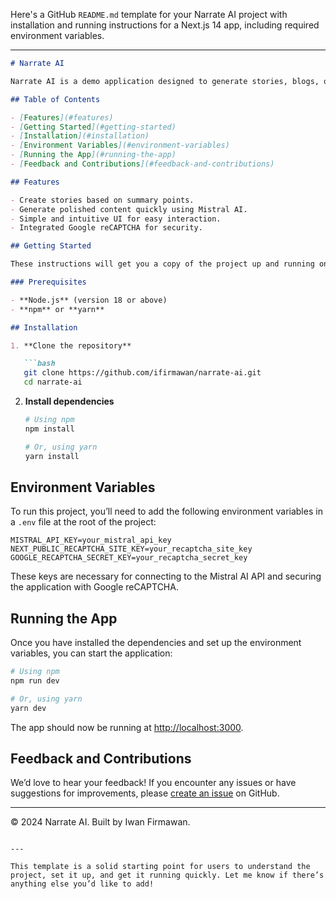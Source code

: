 Here's a GitHub `README.md` template for your Narrate AI project with installation and running instructions for a Next.js 14 app, including required environment variables.

---

```markdown
# Narrate AI

Narrate AI is a demo application designed to generate stories, blogs, or journal entries based on key points or summaries, showcasing the power of Mistral AI for content creation.

## Table of Contents

- [Features](#features)
- [Getting Started](#getting-started)
- [Installation](#installation)
- [Environment Variables](#environment-variables)
- [Running the App](#running-the-app)
- [Feedback and Contributions](#feedback-and-contributions)

## Features

- Create stories based on summary points.
- Generate polished content quickly using Mistral AI.
- Simple and intuitive UI for easy interaction.
- Integrated Google reCAPTCHA for security.

## Getting Started

These instructions will get you a copy of the project up and running on your local machine for development and testing purposes.

### Prerequisites

- **Node.js** (version 18 or above)
- **npm** or **yarn**

## Installation

1. **Clone the repository**

   ```bash
   git clone https://github.com/ifirmawan/narrate-ai.git
   cd narrate-ai
   ```

2. **Install dependencies**

   ```bash
   # Using npm
   npm install

   # Or, using yarn
   yarn install
   ```

## Environment Variables

To run this project, you’ll need to add the following environment variables in a `.env` file at the root of the project:

```plaintext
MISTRAL_API_KEY=your_mistral_api_key
NEXT_PUBLIC_RECAPTCHA_SITE_KEY=your_recaptcha_site_key
GOOGLE_RECAPTCHA_SECRET_KEY=your_recaptcha_secret_key
```

These keys are necessary for connecting to the Mistral AI API and securing the application with Google reCAPTCHA.

## Running the App

Once you have installed the dependencies and set up the environment variables, you can start the application:

```bash
# Using npm
npm run dev

# Or, using yarn
yarn dev
```

The app should now be running at [http://localhost:3000](http://localhost:3000).

## Feedback and Contributions

We’d love to hear your feedback! If you encounter any issues or have suggestions for improvements, please [create an issue](https://github.com/ifirmawan/narrate-ai/issues) on GitHub.

---

© 2024 Narrate AI. Built by Iwan Firmawan.
```

---

This template is a solid starting point for users to understand the project, set it up, and get it running quickly. Let me know if there’s anything else you’d like to add!
